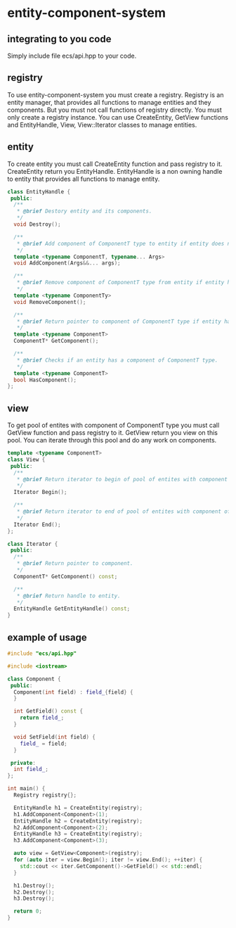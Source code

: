# entity-component-system #

## integrating to you code ##

Simply include file ecs/api.hpp to your code.

## registry ##

To use entity-component-system you must create a registry. Registry is an entity manager, that provides all functions
to manage entities and they components. But you must not call functions of registry directly. You must only create a
registry instance. You can use CreateEntity, GetView functions and EntityHandle, View, View::Iterator classes to 
manage entities.

## entity ##

To create entity you must call CreateEntity function and pass registry to it. CreateEntity return you EntityHandle.
EntityHandle is a non owning handle to entity that provides all functions to manage entity.

```c++
class EntityHandle {
 public:
  /**
   * @brief Destory entity and its components.
   */
  void Destroy();

  /**
   * @brief Add component of ComponentT type to entity if entity does not have component of ComponentT type.
   */ 
  template <typename ComponentT, typename... Args>
  void AddComponent(Args&&... args);

  /**
   * @brief Remove component of ComponentT type from entity if entity have component of ComponentT type.
   */ 
  template <typename ComponentTy>
  void RemoveComponent();

  /**
   * @brief Return pointer to component of ComponentT type if entity have component of ComponentT type.
   */ 
  template <typename ComponentT>
  ComponentT* GetComponent();

  /**
   * @brief Checks if an entity has a component of ComponentT type.
   */ 
  template <typename ComponentT>
  bool HasComponent();
};

```

## view ##

To get pool of entites with component of ComponentT type you must call GetView function and pass registry to it.
GetView return you view on this pool. You can iterate through this pool and do any work on components.

```c++
template <typename ComponentT>
class View {
 public:
  /**
   * @brief Return iterator to begin of pool of entites with component of ComponentT type.
   */
  Iterator Begin();

  /**
   * @brief Return iterator to end of pool of entites with component of ComponentT type.
   */
  Iterator End();
};
```

```c++
class Iterator {
 public:
  /**
   * @brief Return pointer to component.
   */
  ComponentT* GetComponent() const;

  /**
   * @brief Return handle to entity.
   */
  EntityHandle GetEntityHandle() const;
}
```

## example of usage ##

```c++
#include "ecs/api.hpp"

#include <iostream>

class Component {
 public:
  Component(int field) : field_{field} {
  }

  int GetField() const {
    return field_;
  }

  void SetField(int field) {
    field_ = field;
  }

 private:
  int field_;
};

int main() {
  Registry registry{};

  EntityHandle h1 = CreateEntity(registry);
  h1.AddComponent<Component>(1);
  EntityHandle h2 = CreateEntity(registry);
  h2.AddComponent<Component>(2);
  EntityHandle h3 = CreateEntity(registry);
  h3.AddComponent<Component>(3);

  auto view = GetView<Component>(registry);
  for (auto iter = view.Begin(); iter != view.End(); ++iter) {
    std::cout << iter.GetComponent()->GetField() << std::endl;
  }

  h1.Destroy();
  h2.Destroy();
  h3.Destroy();

  return 0;
}
```
